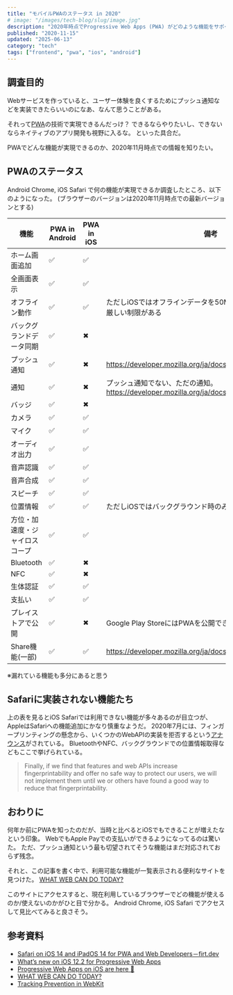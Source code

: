 ```yaml
---
title: "モバイルPWAのステータス in 2020"
# image: "/images/tech-blog/slug/image.jpg"
description: "2020年時点でProgressive Web Apps (PWA) がどのような機能をサポートしているか、AndroidとiOSそれぞれについて調査した。"
published: "2020-11-15"
updated: "2025-06-13"
category: "tech"
tags: ["frontend", "pwa", "ios", "android"]
---
```


## 調査目的

Webサービスを作っていると、ユーザー体験を良くするためにプッシュ通知などを実装できたらいいのになあ、なんて思うことがある。

それって[PWA](https://web.dev/progressive-web-apps/)の技術で実現できるんだっけ？
できるならやりたいし、できないならネイティブのアプリ開発も視野に入るな。
といった具合だ。

PWAでどんな機能が実現できるのか、2020年11月時点での情報を知りたい。

## PWAのステータス

Android Chrome, iOS Safari で何の機能が実現できるか調査したところ、以下のようになった。
(ブラウザーのバージョンは2020年11月時点での最新バージョンとする)

| 機能                           | PWA in Android | PWA in iOS | 備考                                                                                            |
| ------------------------------ | -------------- | ---------- | ----------------------------------------------------------------------------------------------- |
| ホーム画面追加                 | &#x2705;       | &#x2705;   |
| 全画面表示                     | &#x2705;       | &#x2705;   |
| オフライン動作                 | &#x2705;       | &#x2705;   | ただしiOSではオフラインデータを50Mbしか保存できないという厳しい制限がある                       |
| バックグランドデータ同期       | &#x2705;       | &#x2716;   |
| プッシュ通知                   | &#x2705;       | &#x2716;   | https://developer.mozilla.org/ja/docs/Web/API/Push_API                                          |
| 通知                           | &#x2705;       | &#x2716;   | プッシュ通知でない、ただの通知。https://developer.mozilla.org/ja/docs/Web/API/Notifications_API |
| バッジ                         | &#x2705;       | &#x2716;   |
| カメラ                         | &#x2705;       | &#x2705;   |
| マイク                         | &#x2705;       | &#x2705;   |
| オーディオ出力                 | &#x2705;       | &#x2705;   |
| 音声認識                       | &#x2705;       | &#x2705;   |
| 音声合成                       | &#x2705;       | &#x2705;   |
| スピーチ                       | &#x2705;       | &#x2705;   |
| 位置情報                       | &#x2705;       | &#x2705;   | ただしiOSではバックグラウンド時のみ位置情報は取得不可                                           |
| 方位・加速度・ジャイロスコープ | &#x2705;       | &#x2705;   |
| Bluetooth                      | &#x2705;       | &#x2716;   |
| NFC                            | &#x2705;       | &#x2716;   |
| 生体認証                       | &#x2705;       | &#x2705;   |
| 支払い                         | &#x2705;       | &#x2705;   |
| プレイストアで公開             | &#x2705;       | &#x2716;   | Google Play StoreにはPWAを公開できる                                                            |
| Share機能(一部)                | &#x2705;       | &#x2705;   | https://developer.mozilla.org/ja/docs/Web/API/Navigator/share                                   |

※漏れている機能も多分にあると思う

## Safariに実装されない機能たち

上の表を見るとiOS Safariでは利用できない機能が多々あるのが目立つが、AppleはSafariへの機能追加にかなり慎重なようだ。
2020年7月には、フィンガープリンティングの懸念から、いくつかのWebAPIの実装を拒否するという[アナウンス](https://webkit.org/tracking-prevention/)がされている。
BluetoothやNFC、バックグラウンドでの位置情報取得などもここで挙げられている。

> Finally, if we find that features and web APIs increase fingerprintability and offer no safe way to protect our users, we will not implement them until we or others have found a good way to reduce that fingerprintability.

## おわりに

何年か前にPWAを知ったのだが、当時と比べるとiOSでもできることが増えたなという印象。
WebでもApple Payでの支払いができるようになってるのは驚いた。
ただ、プッシュ通知という最も切望されてそうな機能はまだ対応されておらず残念。

それと、この記事を書く中で、利用可能な機能が一覧表示される便利なサイトを見つけた。
[WHAT WEB CAN DO TODAY?](https://whatwebcando.today/)

このサイトにアクセスすると、現在利用しているブラウザーでどの機能が使えるのか/使えないのかがひと目で分かる。
Android Chrome, iOS Safari でアクセスして見比べてみると良さそう。

## 参考資料

- [Safari on iOS 14 and iPadOS 14 for PWA and Web Developers－firt.dev](https://medium.com/@firt/safari-on-ios-14-and-ipados-14-for-pwa-and-web-developers-firt-dev-afb9f6489aef)
- [What’s new on iOS 12.2 for Progressive Web Apps](https://medium.com/@firt/whats-new-on-ios-12-2-for-progressive-web-apps-75c348f8e945)
- [Progressive Web Apps on iOS are here &#x1f680;](https://medium.com/@firt/progressive-web-apps-on-ios-are-here-d00430dee3a7)
- [WHAT WEB CAN DO TODAY?](https://whatwebcando.today/)
- [Tracking Prevention in WebKit](https://webkit.org/tracking-prevention/)
